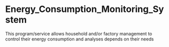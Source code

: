 # Energy_Consumption_Monitoring_System
This program/service allows household and/or factory management to control their energy consumption and analyses depends on their needs
